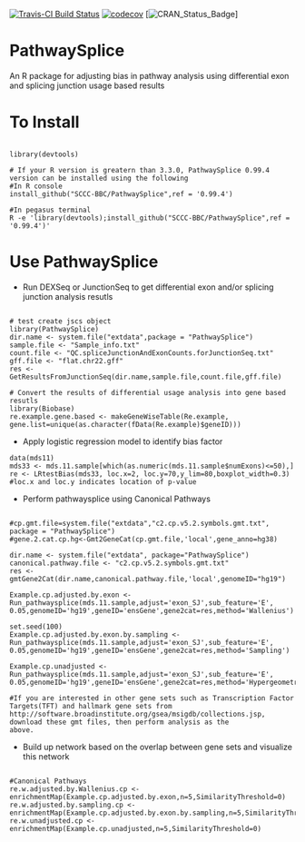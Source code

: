 [![Travis-CI Build Status](https://travis-ci.org/SCCC-BBC/PathwaySplice.svg?branch=master)](https://travis-ci.org/SCCC-BBC/PathwaySplice)
[![codecov](https://codecov.io/github/SCCC-BBC/PathwaySplice/coverage.svg?branch=master)](https://codecov.io/github/SCCC-BBC/PathwaySplice)
[![CRAN_Status_Badge](http://www.r-pkg.org/badges/version/PathwaySplice)]

# PathwaySplice
An R package for adjusting bias in pathway analysis using differential exon and splicing junction usage based results

# To Install

```{r eval=TRUE}

library(devtools)

# If your R version is greatern than 3.3.0, PathwaySplice 0.99.4 version can be installed using the following
#In R console
install_github("SCCC-BBC/PathwaySplice",ref = '0.99.4')

#In pegasus terminal
R -e 'library(devtools);install_github("SCCC-BBC/PathwaySplice",ref = '0.99.4')'

```

# Use PathwaySplice

+ Run DEXSeq or JunctionSeq to get differential exon and/or splicing junction analysis resutls 

```{r eval=FALSE}

# test create jscs object
library(PathwaySplice)
dir.name <- system.file("extdata",package = "PathwaySplice")
sample.file <- "Sample_info.txt"
count.file <- "QC.spliceJunctionAndExonCounts.forJunctionSeq.txt"
gff.file <- "flat.chr22.gff"
res <- GetResultsFromJunctionSeq(dir.name,sample.file,count.file,gff.file)

# Convert the results of differential usage analysis into gene based resutls
library(Biobase)
re.example.gene.based <- makeGeneWiseTable(Re.example,
gene.list=unique(as.character(fData(Re.example)$geneID)))
```
+ Apply logistic regression model to identify bias factor
```{r eval=TRUE}
data(mds11)
mds33 <- mds.11.sample[which(as.numeric(mds.11.sample$numExons)<=50),]
re <- LRtestBias(mds33, loc.x=2, loc.y=70,y_lim=80,boxplot_width=0.3) #loc.x and loc.y indicates location of p-value
```

+ Perform pathwaysplice using Canonical Pathways
```{r eval=TRUE}

#cp.gmt.file=system.file("extdata","c2.cp.v5.2.symbols.gmt.txt", package = "PathwaySplice")
#gene.2.cat.cp.hg<-Gmt2GeneCat(cp.gmt.file,'local',gene_anno=hg38)

dir.name <- system.file("extdata", package="PathwaySplice")
canonical.pathway.file <- "c2.cp.v5.2.symbols.gmt.txt"
res <- gmtGene2Cat(dir.name,canonical.pathway.file,'local',genomeID="hg19")

Example.cp.adjusted.by.exon <- Run_pathwaysplice(mds.11.sample,adjust='exon_SJ',sub_feature='E',
0.05,genomeID='hg19',geneID='ensGene',gene2cat=res,method='Wallenius')

set.seed(100)
Example.cp.adjusted.by.exon.by.sampling <- Run_pathwaysplice(mds.11.sample,adjust='exon_SJ',sub_feature='E',
0.05,genomeID='hg19',geneID='ensGene',gene2cat=res,method='Sampling')

Example.cp.unadjusted <- Run_pathwaysplice(mds.11.sample,adjust='exon_SJ',sub_feature='E',
0.05,genomeID='hg19',geneID='ensGene',gene2cat=res,method='Hypergeometric')

#If you are interested in other gene sets such as Transcription Factor Targets(TFT) and hallmark gene sets from http://software.broadinstitute.org/gsea/msigdb/collections.jsp, download these gmt files, then perform analysis as the
above.

```

+ Build up network based on the overlap between gene sets and visualize this network

```{r eval=TRUE}

#Canonical Pathways
re.w.adjusted.by.Wallenius.cp <- enrichmentMap(Example.cp.adjusted.by.exon,n=5,SimilarityThreshold=0)
re.w.adjusted.by.sampling.cp <- enrichmentMap(Example.cp.adjusted.by.exon.by.sampling,n=5,SimilarityThreshold=0)
re.w.unadjusted.cp <- enrichmentMap(Example.cp.unadjusted,n=5,SimilarityThreshold=0)

```
